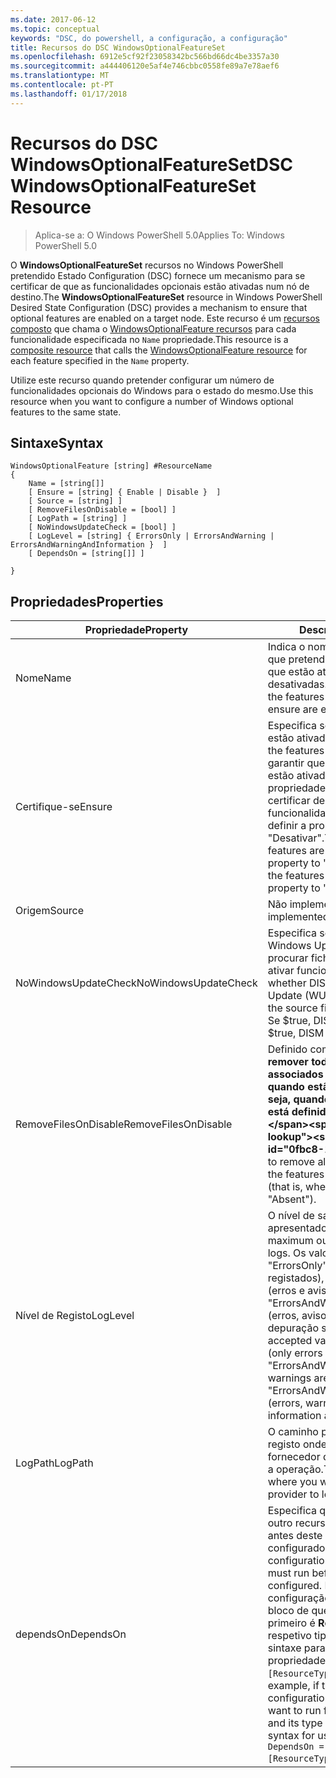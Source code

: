 ```yaml
---
ms.date: 2017-06-12
ms.topic: conceptual
keywords: "DSC, do powershell, a configuração, a configuração"
title: Recursos do DSC WindowsOptionalFeatureSet
ms.openlocfilehash: 6912e5cf92f23058342bc566bd66dc4be3357a30
ms.sourcegitcommit: a444406120e5af4e746cbbc0558fe89a7e78aef6
ms.translationtype: MT
ms.contentlocale: pt-PT
ms.lasthandoff: 01/17/2018
---
```

# <a name="dsc-windowsoptionalfeatureset-resource"></a><span data-ttu-id="0fbc8-103">Recursos do DSC WindowsOptionalFeatureSet</span><span class="sxs-lookup"><span data-stu-id="0fbc8-103">DSC WindowsOptionalFeatureSet Resource</span></span>

> <span data-ttu-id="0fbc8-104">Aplica-se a: O Windows PowerShell 5.0</span><span class="sxs-lookup"><span data-stu-id="0fbc8-104">Applies To: Windows PowerShell 5.0</span></span>

<span data-ttu-id="0fbc8-105">O **WindowsOptionalFeatureSet** recursos no Windows PowerShell pretendido Estado Configuration (DSC) fornece um mecanismo para se certificar de que as funcionalidades opcionais estão ativadas num nó de destino.</span><span class="sxs-lookup"><span data-stu-id="0fbc8-105">The **WindowsOptionalFeatureSet** resource in Windows PowerShell Desired State Configuration (DSC) provides a mechanism to ensure that optional features are enabled on a target node.</span></span> <span data-ttu-id="0fbc8-106">Este recurso é um [recursos composto](authoringResourceComposite.md) que chama o [WindowsOptionalFeature recursos](windowsOptionalFeatureResource.md) para cada funcionalidade especificada no `Name` propriedade.</span><span class="sxs-lookup"><span data-stu-id="0fbc8-106">This resource is a [composite resource](authoringResourceComposite.md) that calls the [WindowsOptionalFeature resource](windowsOptionalFeatureResource.md) for each feature specified in the `Name` property.</span></span>

<span data-ttu-id="0fbc8-107">Utilize este recurso quando pretender configurar um número de funcionalidades opcionais do Windows para o estado do mesmo.</span><span class="sxs-lookup"><span data-stu-id="0fbc8-107">Use this resource when you want to configure a number of Windows optional features to the same state.</span></span>

## <a name="syntax"></a><span data-ttu-id="0fbc8-108">Sintaxe</span><span class="sxs-lookup"><span data-stu-id="0fbc8-108">Syntax</span></span>

```
WindowsOptionalFeature [string] #ResourceName
{
    Name = [string[]]
    [ Ensure = [string] { Enable | Disable }  ]
    [ Source = [string] ] 
    [ RemoveFilesOnDisable = [bool] ]  
    [ LogPath = [string] ]
    [ NoWindowsUpdateCheck = [bool] ]
    [ LogLevel = [string] { ErrorsOnly | ErrorsAndWarning | ErrorsAndWarningAndInformation }  ]
    [ DependsOn = [string[]] ]
    
}
```

## <a name="properties"></a><span data-ttu-id="0fbc8-109">Propriedades</span><span class="sxs-lookup"><span data-stu-id="0fbc8-109">Properties</span></span>

|  <span data-ttu-id="0fbc8-110">Propriedade</span><span class="sxs-lookup"><span data-stu-id="0fbc8-110">Property</span></span>  |  <span data-ttu-id="0fbc8-111">Descrição</span><span class="sxs-lookup"><span data-stu-id="0fbc8-111">Description</span></span>   | 
|---|---| 
| <span data-ttu-id="0fbc8-112">Nome</span><span class="sxs-lookup"><span data-stu-id="0fbc8-112">Name</span></span>| <span data-ttu-id="0fbc8-113">Indica o nome das funcionalidades que pretende para se certificar de que estão ativadas ou desativadas.</span><span class="sxs-lookup"><span data-stu-id="0fbc8-113">Indicates the name of the features that you want to ensure are enabled or disabled.</span></span>| 
| <span data-ttu-id="0fbc8-114">Certifique-se</span><span class="sxs-lookup"><span data-stu-id="0fbc8-114">Ensure</span></span>| <span data-ttu-id="0fbc8-115">Especifica se as funcionalidades estão ativadas.</span><span class="sxs-lookup"><span data-stu-id="0fbc8-115">Specifies whether the features are enabled.</span></span> <span data-ttu-id="0fbc8-116">Para garantir que as funcionalidades estão ativadas, defina esta propriedade como "Ativar" para se certificar de que as funcionalidades estão desativadas, definir a propriedade para "Desativar".</span><span class="sxs-lookup"><span data-stu-id="0fbc8-116">To ensure that the features are enabled, set this property to "Enable" To ensure that the features are disabled, set the property to "Disable".</span></span>|
| <span data-ttu-id="0fbc8-117">Origem</span><span class="sxs-lookup"><span data-stu-id="0fbc8-117">Source</span></span>| <span data-ttu-id="0fbc8-118">Não implementado.</span><span class="sxs-lookup"><span data-stu-id="0fbc8-118">Not implemented.</span></span>|
| <span data-ttu-id="0fbc8-119">NoWindowsUpdateCheck</span><span class="sxs-lookup"><span data-stu-id="0fbc8-119">NoWindowsUpdateCheck</span></span>| <span data-ttu-id="0fbc8-120">Especifica se o DISM contacta Windows Update (WU) quando a procurar ficheiros de origem para ativar funcionalidades.</span><span class="sxs-lookup"><span data-stu-id="0fbc8-120">Specifies whether DISM contacts Windows Update (WU) when searching for the source files to enable features.</span></span> <span data-ttu-id="0fbc8-121">Se $true, DISM não contactar WU.</span><span class="sxs-lookup"><span data-stu-id="0fbc8-121">If $true, DISM does not contact WU.</span></span>|
| <span data-ttu-id="0fbc8-122">RemoveFilesOnDisable</span><span class="sxs-lookup"><span data-stu-id="0fbc8-122">RemoveFilesOnDisable</span></span>| <span data-ttu-id="0fbc8-123">Definido como **$true** para remover todos os ficheiros associados as funcionalidades quando estão desativadas (ou seja, quando **Certifique-se** está definido para "Ausente").</span><span class="sxs-lookup"><span data-stu-id="0fbc8-123">Set to **$true** to remove all files associated with the features when they are disabled (that is, when **Ensure** is set to "Absent").</span></span>|
| <span data-ttu-id="0fbc8-124">Nível de Registo</span><span class="sxs-lookup"><span data-stu-id="0fbc8-124">LogLevel</span></span>| <span data-ttu-id="0fbc8-125">O nível de saída máximo apresentado nos registos.</span><span class="sxs-lookup"><span data-stu-id="0fbc8-125">The maximum output level shown in the logs.</span></span> <span data-ttu-id="0fbc8-126">Os valores aceites são: "ErrorsOnly" (apenas erros são registados), "ErrorsAndWarning" (erros e avisos são registados) e "ErrorsAndWarningAndInformation" (erros, avisos e informações de depuração são registados).</span><span class="sxs-lookup"><span data-stu-id="0fbc8-126">The accepted values are: "ErrorsOnly" (only errors are logged), "ErrorsAndWarning" (errors and warnings are logged), and "ErrorsAndWarningAndInformation" (errors, warnings, and debug information are logged).</span></span>|
| <span data-ttu-id="0fbc8-127">LogPath</span><span class="sxs-lookup"><span data-stu-id="0fbc8-127">LogPath</span></span>| <span data-ttu-id="0fbc8-128">O caminho para um ficheiro de registo onde pretende que o fornecedor de recursos para iniciar a operação.</span><span class="sxs-lookup"><span data-stu-id="0fbc8-128">The path to a log file where you want the resource provider to log the operation.</span></span>| 
| <span data-ttu-id="0fbc8-129">dependsOn</span><span class="sxs-lookup"><span data-stu-id="0fbc8-129">DependsOn</span></span>| <span data-ttu-id="0fbc8-130">Especifica que a configuração de outro recurso tem de executar antes deste recurso é configurado.</span><span class="sxs-lookup"><span data-stu-id="0fbc8-130">Specifies that the configuration of another resource must run before this resource is configured.</span></span> <span data-ttu-id="0fbc8-131">Por exemplo, se o ID da configuração do recurso de script bloco de que pretende executar primeiro é __ResourceName__ e o respetivo tipo é __ResourceType__, a sintaxe para utilizar esta propriedade é `DependsOn = "[ResourceType]ResourceName"`.</span><span class="sxs-lookup"><span data-stu-id="0fbc8-131">For example, if the ID of the resource configuration script block that you want to run first is __ResourceName__ and its type is __ResourceType__, the syntax for using this property is `DependsOn = "[ResourceType]ResourceName"`.</span></span>| 
 



